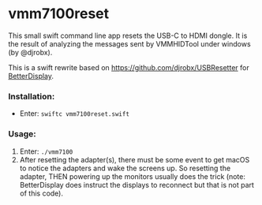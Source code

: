 # vmm7100reset

This small swift command line app resets the USB-C to HDMI dongle. It is the result of analyzing the messages sent by VMMHIDTool under windows (by @djrobx).

This is a swift rewrite based on https://github.com/djrobx/USBResetter for [BetterDisplay](https://betterdisplay.pro).

### Installation:

- Enter: `swiftc vmm7100reset.swift`

### Usage:

1. Enter: `./vmm7100`
2. After resetting the adapter(s), there must be some event to get macOS to notice the adapters and wake the screens up. So resetting the adapter, THEN powering up the monitors usually does the trick (note: BetterDisplay does instruct the displays to reconnect but that is not part of this code).
